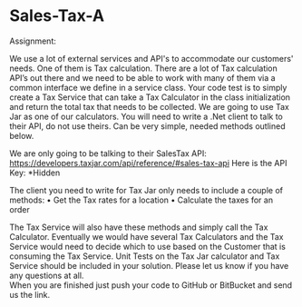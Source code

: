 # Sales-Tax-A
 
Assignment:

We use a lot of external services and API's to accommodate our customers' needs.  One of them is Tax calculation.  There are a lot of Tax calculation API’s out there and we need to be able to work with many of them via a common interface we define in a service class.
Your code test is to simply create a Tax Service that can take a Tax Calculator in the class initialization and return the total tax that needs to be collected.
We are going to use Tax Jar as one of our calculators.  You will need to write a .Net client to talk to their API, do not use theirs.  Can be very simple, needed methods outlined below.

We are only going to be talking to their SalesTax API:
https://developers.taxjar.com/api/reference/#sales-tax-api
Here is the API Key:
	*Hidden

The client you need to write for Tax Jar only needs to include a couple of methods:
    • Get the Tax rates for a location
    • Calculate the taxes for an order

The Tax Service will also have these methods and simply call the Tax Calculator.  Eventually we would have several Tax Calculators and the Tax Service would need to decide which to use based on the Customer that is consuming the Tax Service. 
Unit Tests on the Tax Jar calculator and Tax Service should be included in your solution.
Please let us know if you have any questions at all.  
When you are finished just push your code to GitHub or BitBucket and send us the link.
